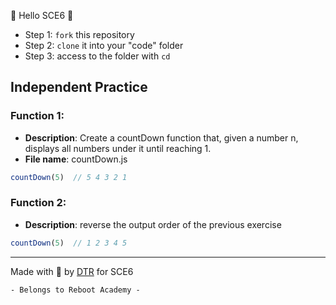🚀 Hello SCE6 🚀

- Step 1: `fork` this repository
- Step 2: `clone` it into your "code" folder
- Step 3: access to the folder with `cd`


## Independent Practice


### Function 1:
- **Description**: Create a countDown function that, given a number n, displays all numbers under it until reaching 1.
- **File name**: countDown.js
```js
countDown(5)  // 5 4 3 2 1
```

### Function 2:
- **Description**: reverse the output order of the previous exercise
```js
countDown(5)  // 1 2 3 4 5
```


______
Made with 🩷 by [DTR](https://github.com/tabraue) for SCE6

    - Belongs to Reboot Academy -